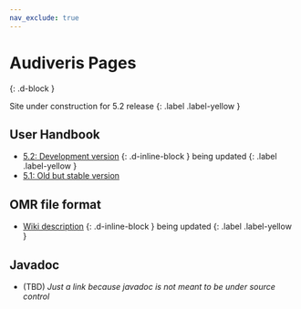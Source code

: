 ```yaml
---
nav_exclude: true
---
```

# Audiveris Pages
{: .d-block }

Site under construction for 5.2 release
{: .label .label-yellow }

## User Handbook

- [5.2: Development version](_pages/index-5.2.md)
{: .d-inline-block }
being updated
{: .label .label-yellow }
- [5.1: Old but stable version](https://bacchushlg.gitbooks.io/audiveris-5-1/content/)

## OMR file format
- [Wiki description](https://github.com/Audiveris/audiveris/wiki/Project-Structure)
{: .d-inline-block }
being updated
{: .label .label-yellow }

## Javadoc
- (TBD) _Just a link because javadoc is not meant to be under source control_
